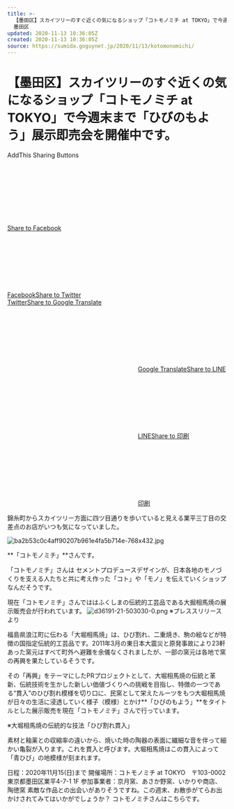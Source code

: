 ```yaml
---
title: >-
  【墨田区】スカイツリーのすぐ近くの気になるショップ「コトモノミチ at TOKYO」で今週末まで「ひびのもよう」展示即売会を開催中です。 | 号外NET
  墨田区
updated: 2020-11-13 10:36:05Z
created: 2020-11-13 10:36:05Z
source: https://sumida.goguynet.jp/2020/11/13/kotomonomichi/
---
```


# 【墨田区】スカイツリーのすぐ近くの気になるショップ「コトモノミチ at TOKYO」で今週末まで「ひびのもよう」展示即売会を開催中です。

AddThis Sharing Buttons

[Share to Facebook![](data:image/svg+xml,%3csvg%20xmlns='http://www.w3.org/2000/svg'%3e%3ctitle%20id='at-svg-facebook-1'%3eFacebook%3c/title%3e%3c/svg%3e)Facebook]()[Share to Twitter![](data:image/svg+xml,%3csvg%20xmlns='http://www.w3.org/2000/svg'%3e%3ctitle%20id='at-svg-twitter-2'%3eTwitter%3c/title%3e%3c/svg%3e)Twitter]()[Share to Google Translate![](data:image/svg+xml,%3csvg%20xmlns='http://www.w3.org/2000/svg'%3e%3ctitle%20id='at-svg-googletranslate-3'%3eGoogle%20Translate%3c/title%3e%3c/svg%3e)Google Translate]()[Share to LINE![](data:image/svg+xml,%3csvg%20xmlns='http://www.w3.org/2000/svg'%3e%3ctitle%20id='at-svg-lineme-4'%3eLINE%3c/title%3e%3c/svg%3e)LINE]()[Share to 印刷![](data:image/svg+xml,%3csvg%20xmlns='http://www.w3.org/2000/svg'%3e%3ctitle%20id='at-svg-print-5'%3ePrint%3c/title%3e%3c/svg%3e)印刷]()

錦糸町からスカイツリー方面に四ツ目通りを歩いていると見える業平三丁目の交差点のお店がいつも気になっていました。

![ba2b53c0c4aff90207b961e4fa5b714e-768x432.jpg](../_resources/ba2b53c0c4aff90207b961e4fa5b714e-768x432.jpg)

**「コトモノミチ」**さんです。

「コトモノミチ」さんは セメントプロデュースデザインが、日本各地のモノづくりを支える人たちと共に考え作った「コト」や「モノ」を伝えていくショップなんだそうです。

現在「コトモノミチ」さんでははふくしまの伝統的工芸品である大掘相馬焼の展示販売会が行われています。
![d36191-21-503030-0.png](../_resources/d36191-21-503030-0.png)
※プレススリリースより

福島県浪江町に伝わる「大堀相馬焼」は、ひび割れ、二重焼き、駒の絵などが特徴の国指定伝統的工芸品です。2011年3月の東日本大震災と原発事故により23軒あった窯元はすべて町外へ避難を余儀なくされましたが、一部の窯元は各地で窯の再興を果たしているそうです。

その「再興」をテーマにしたPRプロジェクトとして、大堀相馬焼の伝統と革新、伝統技術を生かした新しい価値づくりへの挑戦を目指し、特徴の一つである“貫入”のひび割れ模様を切り口に、民窯として栄えたルーツをもつ大堀相馬焼が日々の生活に浸透していく様子（模様）とかけ**「ひびのもよう」**をタイトルとした展示販売を現在「コトモノミチ」さんで行っています。

※大堀相馬焼の伝統的な技法「ひび割れ貫入」

素材と釉薬との収縮率の違いから、焼いた時の陶器の表面に繊細な音を伴って細かい亀裂が入ります。これを貫入と呼びます。大堀相馬焼はこの貫入によって「青ひび」の地模様が刻まれます。

日程：2020年11月15(日)まで
開催場所：コトモノミチ at TOKYO　〒103-0002 東京都墨田区業平4-7-1 1F
参加事業者：京月窯、あさか野窯、いかりや商店、陶徳窯
素敵な作品との出会いがありそうですね。この週末、お散歩がてらお出かけされてみてはいかがでしょうか？
コトモノミチさんはこちらです。